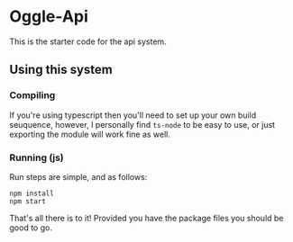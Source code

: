# Oggle-Api
This is the starter code for the api system.

## Using this system
### Compiling
If you're using typescript then you'll need to set up your own build seuquence, however, I personally find `ts-node` to be easy to use, or just exporting the module will work fine as well.

### Running (js)
Run steps are simple, and as follows:
```
npm install
npm start
```
That's all there is to it! Provided you have the package files you should be good to go.

